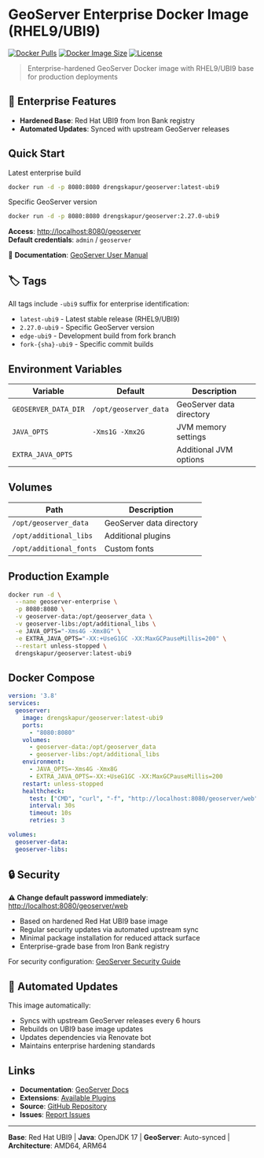 # GeoServer Enterprise Docker Image (RHEL9/UBI9)

[![Docker Pulls](https://img.shields.io/docker/pulls/drengskapur/geoserver)](https://hub.docker.com/r/drengskapur/geoserver)
[![Docker Image Size](https://img.shields.io/docker/image-size/drengskapur/geoserver/latest-ubi9)](https://hub.docker.com/r/drengskapur/geoserver)
[![License](https://img.shields.io/badge/license-GPL--2.0-blue)](LICENSE)

> Enterprise-hardened GeoServer Docker image with RHEL9/UBI9 base for production deployments

## 🏢 Enterprise Features

- **Hardened Base**: Red Hat UBI9 from Iron Bank registry
- **Automated Updates**: Synced with upstream GeoServer releases

## Quick Start

Latest enterprise build

```bash
docker run -d -p 8080:8080 drengskapur/geoserver:latest-ubi9
```

Specific GeoServer version

```bash
docker run -d -p 8080:8080 drengskapur/geoserver:2.27.0-ubi9
```

**Access**: <http://localhost:8080/geoserver>  
**Default credentials**: `admin` / `geoserver`

📖 **Documentation**: [GeoServer User Manual](https://docs.geoserver.org/latest/en/user/)

## 🏷️ Tags

All tags include `-ubi9` suffix for enterprise identification:

- `latest-ubi9` - Latest stable release (RHEL9/UBI9)
- `2.27.0-ubi9` - Specific GeoServer version  
- `edge-ubi9` - Development build from fork branch
- `fork-{sha}-ubi9` - Specific commit builds

## Environment Variables

| Variable | Default | Description |
|----------|---------|-------------|
| `GEOSERVER_DATA_DIR` | `/opt/geoserver_data` | GeoServer data directory |
| `JAVA_OPTS` | `-Xms1G -Xmx2G` | JVM memory settings |
| `EXTRA_JAVA_OPTS` | | Additional JVM options |

## Volumes

| Path | Description |
|------|-------------|
| `/opt/geoserver_data` | GeoServer data directory |
| `/opt/additional_libs` | Additional plugins |
| `/opt/additional_fonts` | Custom fonts |

## Production Example

```bash
docker run -d \
  --name geoserver-enterprise \
  -p 8080:8080 \
  -v geoserver-data:/opt/geoserver_data \
  -v geoserver-libs:/opt/additional_libs \
  -e JAVA_OPTS="-Xms4G -Xmx8G" \
  -e EXTRA_JAVA_OPTS="-XX:+UseG1GC -XX:MaxGCPauseMillis=200" \
  --restart unless-stopped \
  drengskapur/geoserver:latest-ubi9
```

## Docker Compose

```yaml
version: '3.8'
services:
  geoserver:
    image: drengskapur/geoserver:latest-ubi9
    ports:
      - "8080:8080"
    volumes:
      - geoserver-data:/opt/geoserver_data
      - geoserver-libs:/opt/additional_libs
    environment:
      - JAVA_OPTS=-Xms4G -Xmx8G
      - EXTRA_JAVA_OPTS=-XX:+UseG1GC -XX:MaxGCPauseMillis=200
    restart: unless-stopped
    healthcheck:
      test: ["CMD", "curl", "-f", "http://localhost:8080/geoserver/web"]
      interval: 30s
      timeout: 10s
      retries: 3

volumes:
  geoserver-data:
  geoserver-libs:
```

## 🔒 Security

**⚠️ Change default password immediately**: <http://localhost:8080/geoserver/web>

- Based on hardened Red Hat UBI9 base image
- Regular security updates via automated upstream sync
- Minimal package installation for reduced attack surface
- Enterprise-grade base from Iron Bank registry

For security configuration: [GeoServer Security Guide](https://docs.geoserver.org/latest/en/user/security/index.html)

## 🔄 Automated Updates

This image automatically:

- Syncs with upstream GeoServer releases every 6 hours
- Rebuilds on UBI9 base image updates
- Updates dependencies via Renovate bot
- Maintains enterprise hardening standards

## Links

- **Documentation**: [GeoServer Docs](https://docs.geoserver.org/)
- **Extensions**: [Available Plugins](https://docs.geoserver.org/latest/en/user/extensions/index.html)
- **Source**: [GitHub Repository](https://github.com/drengskapur/geoserver-docker-rhel)
- **Issues**: [Report Issues](https://github.com/drengskapur/geoserver-docker-rhel/issues)

---

**Base**: Red Hat UBI9 | **Java**: OpenJDK 17 | **GeoServer**: Auto-synced | **Architecture**: AMD64, ARM64

